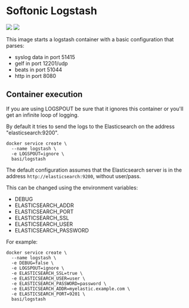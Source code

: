 # Softonic Logstash

[![](https://images.microbadger.com/badges/image/basi/logstash.svg)](https://microbadger.com/images/basi/logstash "Get your own image badge on microbadger.com")
[![](https://images.microbadger.com/badges/version/basi/logstash.svg)](https://microbadger.com/images/basi/logstash "Get your own version badge on microbadger.com")

This image starts a logstash container with a basic configuration that parses:
 
- syslog data in port 51415
- gelf in port 12201/udp
- beats in port 51044
- http in port 8080

## Container execution

If you are using LOGSPOUT be sure that it ignores this container or you'll get an infinite loop of logging.

By default it tries to send the logs to the Elasticsearch on the address "elasticsearch:9200".

    docker service create \
      --name logstash \
      -e LOGSPOUT=ignore \
      basi/logstash

The default configuration assumes that the Elasticsearch server is in the address ```http://elasticsearch:9200```, without user/pass.

This can be changed using the environment variables:

- DEBUG
- ELASTICSEARCH_ADDR
- ELASTICSEARCH_PORT
- ELASTICSEARCH_SSL
- ELASTICSEARCH_USER
- ELASTICSEARCH_PASSWORD

For example:

    docker service create \
      --name logstash \
      -e DEBUG=false \
      -e LOGSPOUT=ignore \
      -e ELASTICSEARCH_SSL=true \
      -e ELASTICSEARCH_USER=user \
      -e ELASTICSEARCH_PASSWORD=password \
      -e ELASTICSEARCH_ADDR=myelastic.example.com \
      -e ELASTICSEARCH_PORT=9201 \
      basi/logstash

